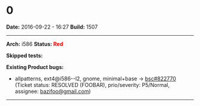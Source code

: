 # 0


**Date:** 2016-09-22 - 16:27
**Build:** 1507

---

**Arch:** i586
**Status: <span style="color: red;">Red</span>**

**Skipped tests:**




**Existing Product bugs:**

* allpatterns, ext4@i586--l2, gnome, minimal+base -> [bsc#822770](https://bugzilla.opensuse.org/show_bug.cgi?id=822770 "Install of grub2-efi failed") (Ticket status: RESOLVED (FOOBAR), prio/severity: P5/Normal, assignee: bazifoo@gmail.com)



---
